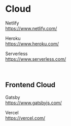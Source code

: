 # Cloud

Netlify  
https://www.netlify.com/  

Heroku  
https://www.heroku.com/

Serverless  
https://www.serverless.com/

<br/>

## Frontend Cloud  

Gatsby  
https://www.gatsbyjs.com/  

Vercel  
https://vercel.com/  